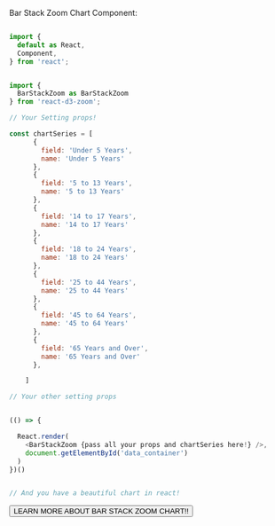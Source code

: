 Bar Stack Zoom Chart Component:

```js

import {
  default as React,
  Component,
} from 'react';


import {
  BarStackZoom as BarStackZoom
} from 'react-d3-zoom';

// Your Setting props!

const chartSeries = [
      {
        field: 'Under 5 Years',
        name: 'Under 5 Years'
      },
      {
        field: '5 to 13 Years',
        name: '5 to 13 Years'
      },
      {
        field: '14 to 17 Years',
        name: '14 to 17 Years'
      },
      {
        field: '18 to 24 Years',
        name: '18 to 24 Years'
      },
      {
        field: '25 to 44 Years',
        name: '25 to 44 Years'
      },
      {
        field: '45 to 64 Years',
        name: '45 to 64 Years'
      },
      {
        field: '65 Years and Over',
        name: '65 Years and Over'
      },

    ]

// Your other setting props


(() => {

  React.render(
    <BarStackZoom {pass all your props and chartSeries here!} />,
    document.getElementById('data_container')
  )
})()


// And you have a beautiful chart in react!
```

<a href="/zoom/bar_stack">
  <button type="button" class="btn btn-success">LEARN MORE ABOUT BAR STACK ZOOM CHART!!</button>
</a>
